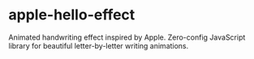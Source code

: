 # apple-hello-effect
Animated handwriting effect inspired by Apple. Zero-config JavaScript library for beautiful letter-by-letter writing animations.
